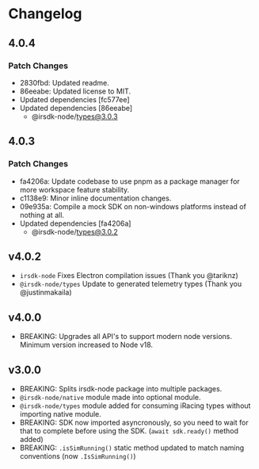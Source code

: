 # Changelog

## 4.0.4

### Patch Changes

- 2830fbd: Updated readme.
- 86eeabe: Updated license to MIT.
- Updated dependencies [fc577ee]
- Updated dependencies [86eeabe]
  - @irsdk-node/types@3.0.3

## 4.0.3

### Patch Changes

- fa4206a: Update codebase to use pnpm as a package manager for more workspace feature stability.
- c1138e9: Minor inline documentation changes.
- 09e935a: Compile a mock SDK on non-windows platforms instead of nothing at all.
- Updated dependencies [fa4206a]
  - @irsdk-node/types@3.0.2

## v4.0.2

- `irsdk-node` Fixes Electron compilation issues (Thank you @tariknz)
- `@irsdk-node/types` Update to generated telemetry types (Thank you @justinmakaila)

## v4.0.0

- BREAKING: Upgrades all API's to support modern node versions. Minimum version increased to Node v18.

## v3.0.0

- BREAKING: Splits irsdk-node package into multiple packages.
- `@irsdk-node/native` module made into optional module.
- `@irsdk-node/types` module added for consuming iRacing types without importing native module.
- BREAKING: SDK now imported asyncronously, so you need to wait for that to complete before using the SDK. (`await sdk.ready()` method added)
- BREAKING: `.isSimRunning()` static method updated to match naming conventions (now `.IsSimRunning()`)
